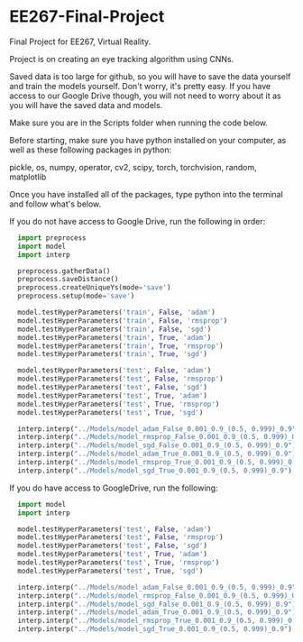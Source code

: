 # EE267-Final-Project
Final Project for EE267, Virtual Reality.

Project is on creating an eye tracking algorithm using CNNs.

Saved data is too large for github, so you will have to save the data yourself
and train the models yourself. Don't worry, it's pretty easy. If you have access
to our Google Drive though, you will not need to worry about it as you will have
the saved data and models.

Make sure you are in the Scripts folder when running the code below.

Before starting, make sure you have python installed on your computer, as well
as these following packages in python:

  pickle, os, numpy, operator, cv2, scipy, torch, torchvision, random, matplotlib

Once you have installed all of the packages, type python into the terminal and
follow what's below.

If you do not have access to Google Drive, run the following in order:
```python
  import preprocess
  import model
  import interp

  preprocess.gatherData()
  preprocess.saveDistance()
  preprocess.createUniqueYs(mode='save')
  preprocess.setup(mode='save')

  model.testHyperParameters('train', False, 'adam')
  model.testHyperParameters('train', False, 'rmsprop')
  model.testHyperParameters('train', False, 'sgd')
  model.testHyperParameters('train', True, 'adam')
  model.testHyperParameters('train', True, 'rmsprop')
  model.testHyperParameters('train', True, 'sgd')

  model.testHyperParameters('test', False, 'adam')
  model.testHyperParameters('test', False, 'rmsprop')
  model.testHyperParameters('test', False, 'sgd')
  model.testHyperParameters('test', True, 'adam')
  model.testHyperParameters('test', True, 'rmsprop')
  model.testHyperParameters('test', True, 'sgd')

  interp.interp("../Models/model_adam_False_0.001_0.9_(0.5, 0.999)_0.9")
  interp.interp("../Models/model_rmsprop_False_0.001_0.9_(0.5, 0.999)_0.9")
  interp.interp("../Models/model_sgd_False_0.001_0.9_(0.5, 0.999)_0.9")
  interp.interp("../Models/model_adam_True_0.001_0.9_(0.5, 0.999)_0.9")
  interp.interp("../Models/model_rmsprop_True_0.001_0.9_(0.5, 0.999)_0.9")
  interp.interp("../Models/model_sgd_True_0.001_0.9_(0.5, 0.999)_0.9")
```

If you do have access to GoogleDrive, run the following:
```python
  import model
  import interp

  model.testHyperParameters('test', False, 'adam')
  model.testHyperParameters('test', False, 'rmsprop')
  model.testHyperParameters('test', False, 'sgd')
  model.testHyperParameters('test', True, 'adam')
  model.testHyperParameters('test', True, 'rmsprop')
  model.testHyperParameters('test', True, 'sgd')

  interp.interp("../Models/model_adam_False_0.001_0.9_(0.5, 0.999)_0.9")
  interp.interp("../Models/model_rmsprop_False_0.001_0.9_(0.5, 0.999)_0.9")
  interp.interp("../Models/model_sgd_False_0.001_0.9_(0.5, 0.999)_0.9")
  interp.interp("../Models/model_adam_True_0.001_0.9_(0.5, 0.999)_0.9")
  interp.interp("../Models/model_rmsprop_True_0.001_0.9_(0.5, 0.999)_0.9")
  interp.interp("../Models/model_sgd_True_0.001_0.9_(0.5, 0.999)_0.9")
```
